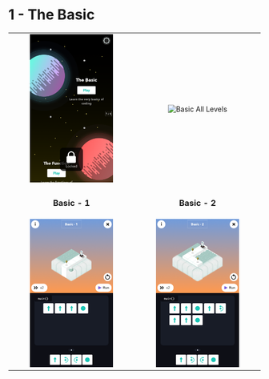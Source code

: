 # 1 - The Basic

<table border=0 align="center">
    <tr align="center" valign="middle">
        <td>
            <img src="the_basic.png" alt="the basic" width="70%">
        </td>
        <td>
            <img src="" alt="Basic All Levels" width="70%">
        </td>
    </tr>
    <tr align="center" valign="middle">
        <td>
            <h3>Basic - 1</h3>
        </td>
        <td>
            <h3>Basic - 2</h3>
        </td>
    </tr>
    <tr align="center" valign="middle">
        <td>
            <img src="01_01.png" alt="Basic - 1" width="70%">
        </td>
        <td>
            <img src="01_02.png" alt="Basic - 2" width="70%">
        </td>
    </tr>
</table>
